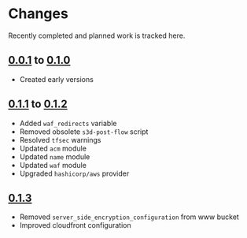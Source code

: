 # Changes
Recently completed and planned work is tracked here.

## [0.0.1](.) to [0.1.0](.)
- Created early versions

## [0.1.1](.) to [0.1.2](.)
- Added `waf_redirects` variable
- Removed obsolete `s3d-post-flow` script
- Resolved `tfsec` warnings
- Updated `acm` module
- Updated `name` module
- Updated `waf` module
- Upgraded `hashicorp/aws` provider

## [0.1.3](.)
- Removed `server_side_encryption_configuration` from www bucket
- Improved cloudfront configuration
